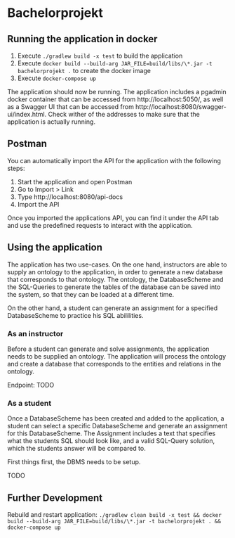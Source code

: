 # Bachelorprojekt

## Running the application in docker

1. Execute `./gradlew build -x test` to build the application
2. Execute `docker build --build-arg JAR_FILE=build/libs/\*.jar -t bachelorprojekt .`
to create the docker image
3. Execute `docker-compose up`

The application should now be running. The application includes a pgadmin docker container that
can be accessed from http://localhost:5050/, as well as a Swagger UI that can be accessed from
http://localhost:8080/swagger-ui/index.html. Check wither of the addresses to make sure that the application
is actually running.

## Postman

You can automatically import the API for the application with the following steps:
1. Start the application and open Postman
2. Go to Import > Link
3. Type http://localhost:8080/api-docs
4. Import the API

Once you imported the applications API, you can find it under the API tab and use the predefined
requests to interact with the application.

## Using the application

The application has two use-cases. On the one hand, instructors are able to supply an ontology
to the application, in order to generate a new database that corresponds to that ontology. The 
ontology, the DatabaseScheme and the SQL-Queries to generate the tables of the database can be saved
into the system, so that they can be loaded at a different time.

On the other hand, a student can generate an assignment for a specified DatabaseScheme to practice his
SQL abililities.

### As an instructor

Before a student can generate and solve assignments, the application needs to be supplied an
ontology. The application will process the ontology and create a database that corresponds to the
entities and relations in the ontology.

Endpoint: TODO

### As a student

Once a DatabaseScheme has been created and added to the application, a student can select
a specific DatabaseScheme and generate an assignment for this DatabaseScheme. The Assignment
includes a text that specifies what the students SQL should look like, and a valid SQL-Query
solution, which the students answer will be compared to.

First things first, the DBMS needs to be setup. 

TODO

## Further Development

Rebuild and restart application: `./gradlew clean build -x test && docker build --build-arg JAR_FILE=build/libs/\*.jar -t bachelorprojekt . && docker-compose up`

